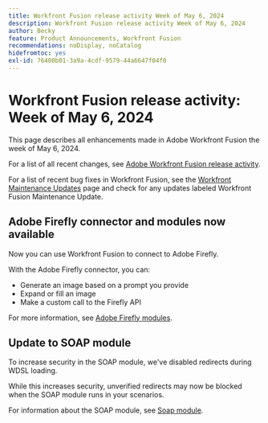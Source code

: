 ```yaml
---
title: Workfront Fusion release activity Week of May 6, 2024
description: Workfront Fusion release activity Week of May 6, 2024
author: Becky
feature: Product Announcements, Workfront Fusion
recommendations: noDisplay, noCatalog
hidefromtoc: yes
exl-id: 76400b01-3a9a-4cdf-9579-44a6647f04f0
---
```

# Workfront Fusion release activity: Week of May 6, 2024

This page describes all enhancements made in Adobe Workfront Fusion the week of May 6, 2024.

For a list of all recent changes, see [Adobe Workfront Fusion release activity](../../../product-announcements/product-releases/fusion-release-activity/fusion-release-activity.md).

For a list of recent bug fixes in Workfront Fusion, see the [Workfront Maintenance Updates](https://experienceleague.adobe.com/docs/workfront-known-issues/releases/current-updates.html) page and check for any updates labeled Workfront Fusion Maintenance Update.

## Adobe Firefly connector and modules now available

Now you can use Workfront Fusion to connect to Adobe Firefly.

With the Adobe Firefly connector, you can:

* Generate an image based on a prompt you provide
* Expand or fill an image
* Make a custom call to the Firefly API

For more information, see [Adobe Firefly modules](/help/quicksilver/workfront-fusion/apps-and-their-modules/adobe-firefly-modules.md).

## Update to SOAP module

To increase security in the SOAP module, we've disabled redirects during WDSL loading.

While this increases security, unverified redirects may now be blocked when the SOAP module runs in your scenarios.

For information about the SOAP module, see [Soap module](/help/quicksilver/workfront-fusion/apps-and-their-modules/soap-module.md).
